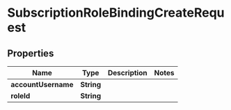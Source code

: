

# SubscriptionRoleBindingCreateRequest


## Properties

Name | Type | Description | Notes
------------ | ------------- | ------------- | -------------
**accountUsername** | **String** |  | 
**roleId** | **String** |  | 



